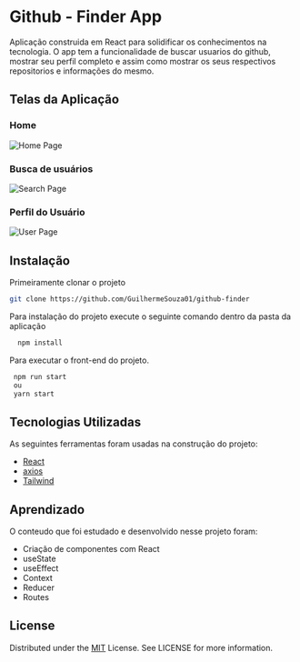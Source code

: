 # Github - Finder App

Aplicação construida em React para solidificar os conhecimentos na tecnologia.
O app tem a funcionalidade de buscar usuarios do github, mostrar seu perfil completo e assim como mostrar os seus respectivos repositorios e informações do mesmo.

## Telas da Aplicação

### Home

![Home Page](https://user-images.githubusercontent.com/49689958/228938058-4afa09c6-eda0-4209-8025-c1f00394b871.png)

### Busca de usuários

![Search Page](https://user-images.githubusercontent.com/49689958/228938379-e2156f03-9aa2-48a9-8e42-de89f8c6924e.png)

### Perfil do Usuário

![User Page](https://user-images.githubusercontent.com/49689958/228938723-16c6e1fa-b8c9-4063-b841-128244a85171.png)

## Instalação

Primeiramente clonar o projeto

```bash
git clone https://github.com/GuilhermeSouza01/github-finder
```

Para instalação do projeto execute o seguinte comando dentro da pasta da aplicação

```bash
  npm install
```

Para executar o front-end do projeto.

```bash
 npm run start
 ou
 yarn start
```

## Tecnologias Utilizadas

As seguintes ferramentas foram usadas na construção do projeto:

- [React](https://pt-br.reactjs.org/)
- [axios](https://axios-http.com/ptbr/)
- [Tailwind](https://tailwindcss.com)

## Aprendizado

O conteudo que foi estudado e desenvolvido nesse projeto foram:

- Criação de componentes com React
- useState
- useEffect
- Context
- Reducer
- Routes

## License

Distributed under the [MIT](https://choosealicense.com/licenses/mit/) License. See LICENSE for more information.
